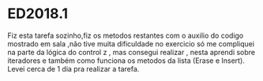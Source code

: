 # ED2018.1

Fiz esta tarefa sozinho,fiz os metodos restantes com o auxilio do codigo mostrado em sala ,não tive muita dificuldade no exercicio só me compliquei na parte da lógica do control z , mas consegui realizar , nesta aprendi sobre iteradores e também como funciona os metodos da lista (Erase e Insert). Levei cerca de 1 dia pra realizar a tarefa.
